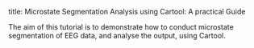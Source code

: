 title: Microstate Segmentation Analysis using Cartool: A practical Guide

The aim of this tutorial is to demonstrate how to conduct microstate segmentation of EEG data, and analyse the output, using Cartool.
